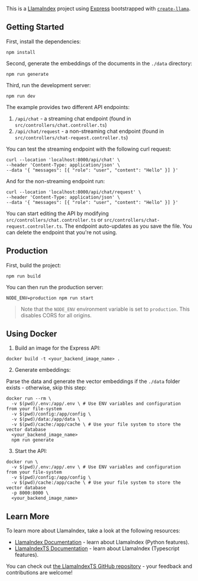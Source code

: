 This is a [LlamaIndex](https://www.llamaindex.ai/) project using [Express](https://expressjs.com/) bootstrapped with [`create-llama`](https://github.com/run-llama/LlamaIndexTS/tree/main/packages/create-llama).

## Getting Started

First, install the dependencies:

```
npm install
```

Second, generate the embeddings of the documents in the `./data` directory:

```
npm run generate
```

Third, run the development server:

```
npm run dev
```

The example provides two different API endpoints:

1. `/api/chat` - a streaming chat endpoint (found in `src/controllers/chat.controller.ts`)
2. `/api/chat/request` - a non-streaming chat endpoint (found in `src/controllers/chat-request.controller.ts`)

You can test the streaming endpoint with the following curl request:

```
curl --location 'localhost:8000/api/chat' \
--header 'Content-Type: application/json' \
--data '{ "messages": [{ "role": "user", "content": "Hello" }] }'
```

And for the non-streaming endpoint run:

```
curl --location 'localhost:8000/api/chat/request' \
--header 'Content-Type: application/json' \
--data '{ "messages": [{ "role": "user", "content": "Hello" }] }'
```

You can start editing the API by modifying `src/controllers/chat.controller.ts` or `src/controllers/chat-request.controller.ts`. The endpoint auto-updates as you save the file.
You can delete the endpoint that you're not using.

## Production

First, build the project:

```
npm run build
```

You can then run the production server:

```
NODE_ENV=production npm run start
```

> Note that the `NODE_ENV` environment variable is set to `production`. This disables CORS for all origins.

## Using Docker

1. Build an image for the Express API:

```
docker build -t <your_backend_image_name> .
```

2. Generate embeddings:

Parse the data and generate the vector embeddings if the `./data` folder exists - otherwise, skip this step:

```
docker run --rm \
  -v $(pwd)/.env:/app/.env \ # Use ENV variables and configuration from your file-system
  -v $(pwd)/config:/app/config \
  -v $(pwd)/data:/app/data \
  -v $(pwd)/cache:/app/cache \ # Use your file system to store the vector database
  <your_backend_image_name>
  npm run generate
```

3. Start the API:

```
docker run \
  -v $(pwd)/.env:/app/.env \ # Use ENV variables and configuration from your file-system
  -v $(pwd)/config:/app/config \
  -v $(pwd)/cache:/app/cache \ # Use your file system to store the vector database
  -p 8000:8000 \
  <your_backend_image_name>
```

## Learn More

To learn more about LlamaIndex, take a look at the following resources:

- [LlamaIndex Documentation](https://docs.llamaindex.ai) - learn about LlamaIndex (Python features).
- [LlamaIndexTS Documentation](https://ts.llamaindex.ai) - learn about LlamaIndex (Typescript features).

You can check out [the LlamaIndexTS GitHub repository](https://github.com/run-llama/LlamaIndexTS) - your feedback and contributions are welcome!
